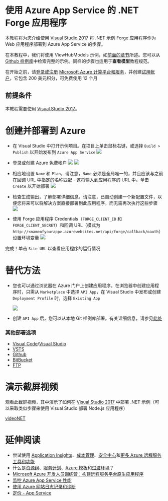 # 使用 Azure App Service 的 .NET Forge 应用程序

本教程将为您介绍使用 [Visual Studio 2017](https://visualstudio.microsoft.com/vs/) 将 .NET 示例 Forge 应用程序作为 Web 应用程序部署到 Azure App Service 的步骤。

在本教程中，我们将使用 ViewHubModels 示例，如[前面的章节](/zh-CN/tutorials/viewhubmodels)所述。您可以从 [Github 样例库](https://github.com/Autodesk-Forge/learn.forge.viewhubmodels/tree/net)中检索完整的示例。同样的步骤也适用于**查看模型**教程规范。

在开始之前，请[登录或注册](https://signup.azure.com/) [Microsoft Azure 计算平台和服务](https://azure.microsoft.com/)，并创建[试用帐户](https://azure.microsoft.com/en-us/free/?cdn=disable)，它包含 200 美元积分，可免费使用 12 个月

## 前提条件

本教程需要使用 [Visual Studio 2017](https://visualstudio.microsoft.com/vs/)。

# 创建并部署到 Azure

- 在 Visual Studio 中打开示例项目。在项目上单击鼠标右键，或选择 ```Build > Publish``` 以开始发布到 ```Azure App Service``` ![](_media/deployment/azure/create_web_app_net.png)

- 登录或创建 Azure 免费帐户 ![](_media/deployment/azure/create_web_app_net_2.png) ![](_media/deployment/azure/create_web_app_net_3.png)

- 相应地设置 ```Name``` 和 ```Plan```，请注意，```Name``` 必须是全局唯一的，并且应该与之前在回调 URL 中指定的名称匹配 - 这将输入到应用程序的 URL 中。单击 ```Create``` 以开始部署 ![](_media/deployment/azure/create_web_app_net_4.png)

- 检查生成输出，了解部署详细信息。请注意，已自动创建一个新配置文件，以便您将来可以将解决方案直接部署到此应用程序，而无需再次执行这些步骤 ![](_media/deployment/azure/net_app_published_result.png)

- 使用 Forge 应用程序 Credentials（```FORGE_CLIENT_ID``` 和 ```FORGE_CLIENT_SECRET```）和回调 URL（模式为 ```http://<nameofyourapp>.azurewebsites.net/api/forge/callback/oauth```）设置环境变量 ![](_media/deployment/azure/vsAppSettings.png)

完成！单击 ```Site URL``` 以查看应用程序的运行情况

# 替代方法

- 您也可以通过浏览器在 Azure 门户上创建应用程序。在浏览器中创建应用程序时，只需从 ```Marketplace``` 中选择 ```API App```，在 Visual Studio 中发布或创建 ```Deployment Profile``` 时，选择 ```Existing App```

  ![](_media/deployment/azure/app_dashboard.png)
- 创建 ```API App``` 后，您可以从本地 Git 样例库部署。有关详细信息，请参见[此处](/zh-CN/deployment/azure/node)

### 其他部署选项
- [Visual Code](https://azure.microsoft.com/en-us/blog/visual-studio-code-and-azure-app-service-a-perfect-fit/)/[Visual Studio](../node)
- [VSTS](https://docs.microsoft.com/en-us/labs/devops/deployazurefunctionswithvsts/)
- [Github](https://blogs.msdn.microsoft.com/benjaminperkins/2017/05/10/deploy-github-source-code-repositories-to-an-azure-app-service/)
- [BitBucket](https://confluence.atlassian.com/bitbucket/deploy-to-microsoft-azure-900820699.html)
- [FTP](https://docs.microsoft.com/en-us/azure/app-service/deploy-ftp)

# 演示截屏视频

观看此截屏视频，其中演示了如何在 [Visual Studio 2017](https://visualstudio.microsoft.com/vs/) 中部署 .NET 示例（可以采取类似步骤来使用 Visual Studio 部署 Node.js 应用程序）

[videoNET](https://www.youtube.com/embed/dDg-fQ7SHAQ ':include :type=iframe width=100% height=400px')

# 延伸阅读
<!--
This will be live soon (as another version of the tutorial)
- Adapt this sample app to the [.NET Core Framework](https://docs.microsoft.com/en-us/dotnet/core/) and deploy it as a [Azure Web App](/zh-CN/deployment/azure/node)
-->
- 尝试使用 [Application Insights](https://azure.microsoft.com/en-us/services/monitor/)、[成本管理](https://portal.azure.com/#blade/Microsoft_Azure_Billing/ModernBillingMenuBlade/Overview)、[安全中心](https://portal.azure.com/#blade/Microsoft_Azure_Security/SecurityMenuBlade/18)和[更多 Azure 远程服务工具和功能](https://azure.microsoft.com/en-us/services/)
- 什么是[资源组](https://docs.microsoft.com/en-us/azure/azure-resource-manager/resource-group-overview)、[服务计划](https://azure.microsoft.com/en-us/pricing/details/app-service/plans/)、[Azure 模板](https://azure.microsoft.com/en-us/resources/templates/)和[过渡环境](https://docs.microsoft.com/en-us/azure/app-service/deploy-staging-slots)？
- [Microsoft Azure 开发人员训练营：构建远程服务平台原生应用程序](https://mva.microsoft.com/en-us/training-courses/microsoft-azure-developer-camp-build-a-cloud-native-app-8299)
- [监控 Azure App Service 性能](https://docs.microsoft.com/en-us/azure/application-insights/app-insights-azure-web-apps)
- [使用 Azure 网站日志记录和诊断](https://azure.microsoft.com/en-us/resources/videos/azure-web-site-logging-and-diagnostics/)
- [定价 - App Service](https://azure.microsoft.com/en-us/pricing/details/app-service/windows/)
